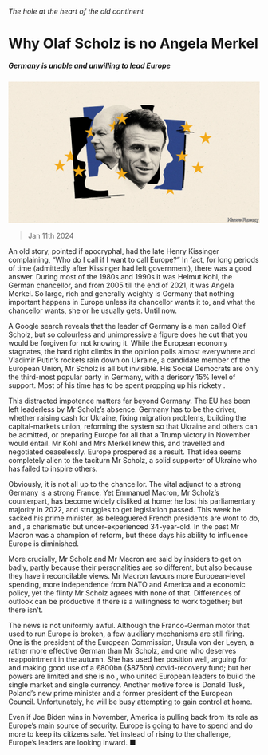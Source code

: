 ###### The hole at the heart of the old continent

# Why Olaf Scholz is no Angela Merkel 

##### Germany is unable and unwilling to lead Europe 

![image](images/20240113_LDD003.jpg) 

> Jan 11th 2024 

An old story, pointed if apocryphal, had the late Henry Kissinger complaining, “Who do I call if I want to call Europe?” In fact, for long periods of time (admittedly after Kissinger had left government), there was a good answer. During most of the 1980s and 1990s it was Helmut Kohl, the German chancellor, and from 2005 till the end of 2021, it was Angela Merkel. So large, rich and generally weighty is Germany that nothing important happens in Europe unless its chancellor wants it to, and what the chancellor wants, she or he usually gets. Until now.

A Google search reveals that the leader of Germany is a man called Olaf Scholz, but so colourless and unimpressive a figure does he cut that you would be forgiven for not knowing it. While the European economy stagnates, the hard right climbs in the opinion polls almost everywhere and Vladimir Putin’s rockets rain down on Ukraine, a candidate member of the European Union, Mr Scholz is all but invisible. His Social Democrats are only the third-most popular party in Germany, with a derisory 15% level of support. Most of his time has to be spent propping up his rickety .

This distracted impotence matters far beyond Germany. The EU has been left leaderless by Mr Scholz’s absence. Germany has to be the driver, whether raising cash for Ukraine, fixing migration problems, building the capital-markets union, reforming the system so that Ukraine and others can be admitted, or preparing Europe for all that a Trump victory in November would entail. Mr Kohl and Mrs Merkel knew this, and travelled and negotiated ceaselessly. Europe prospered as a result. That idea seems completely alien to the taciturn Mr Scholz, a solid supporter of Ukraine who has failed to inspire others.

Obviously, it is not all up to the chancellor. The vital adjunct to a strong Germany is a strong France. Yet Emmanuel Macron, Mr Scholz’s counterpart, has become widely disliked at home; he lost his parliamentary majority in 2022, and struggles to get legislation passed. This week he sacked his prime minister, as beleaguered French presidents are wont to do, and , a charismatic but under-experienced 34-year-old. In the past Mr Macron was a champion of reform, but these days his ability to influence Europe is diminished.

More crucially, Mr Scholz and Mr Macron are said by insiders to get on badly, partly because their personalities are so different, but also because they have irreconcilable views. Mr Macron favours more European-level spending, more independence from NATO and America and a  economic policy, yet the flinty Mr Scholz agrees with none of that. Differences of outlook can be productive if there is a willingness to work together; but there isn’t.

The news is not uniformly awful. Although the Franco-German motor that used to run Europe is broken, a few auxiliary mechanisms are still firing. One is the president of the European Commission, Ursula von der Leyen, a rather more effective German than Mr Scholz, and one who deserves reappointment in the autumn. She has used her position well, arguing for and making good use of a €800bn ($875bn) covid-recovery fund; but her powers are limited and she is no , who united European leaders to build the single market and single currency. Another motive force is Donald Tusk, Poland’s new prime minister and a former president of the European Council. Unfortunately, he will be busy attempting to gain control at home. 

Even if Joe Biden wins in November, America is pulling back from its role as Europe’s main source of security. Europe is going to have to spend and do more to keep its citizens safe. Yet instead of rising to the challenge, Europe’s leaders are looking inward. ■

